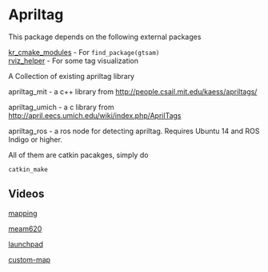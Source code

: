 # Apriltag

This package depends on the following external packages

[kr_cmake_modules](https://github.com/versatran01/kr_utils) - For `find_package(gtsam)`  
[rviz_helper](https://github.com/versatran01/kr_utils) - For some tag visualization

A Collection of existing apriltag library

apriltag_mit - a c++ library from http://people.csail.mit.edu/kaess/apriltags/

apriltag_umich - a c library from http://april.eecs.umich.edu/wiki/index.php/AprilTags

apriltag_ros - a ros node for detecting apriltag. Requires Ubuntu 14 and ROS Indigo or higher.

All of them are catkin pacakges, simply do
```
catkin_make
```

## Videos

[mapping](https://www.youtube.com/watch?v=MvLFmyHk4jE&list=UUISSElz91JM_B4ifoJ5MMXg)

[meam620](https://www.youtube.com/watch?v=JH61s4S2mVQ&list=UUISSElz91JM_B4ifoJ5MMXg)

[launchpad](https://www.youtube.com/watch?v=ZS2IXZT7aTY&index=3&list=UUISSElz91JM_B4ifoJ5MMXg)

[custom-map](https://www.youtube.com/watch?v=O_XabGqgRsg&list=UUISSElz91JM_B4ifoJ5MMXg&index=2)
